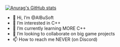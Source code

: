 [![Anurag's GitHub stats](https://github-readme-stats.vercel.app/api?username=AlBuSoft)](https://github.com/anuraghazra/github-readme-stats)

- 👋 Hi, I’m @AlBuSoft
- 👀 I’m interested in C++
- 🌱 I’m currently learning MORE C++
- 💞️ I’m looking to collaborate on big game projects
- 📫 How to reach me NEVER (on Discord)

<!---
AlBuSoft/AlBuSoft is a ✨ special ✨ repository because its `README.md` (this file) appears on your GitHub profile.
You can click the Preview link to take a look at your changes.
--->
